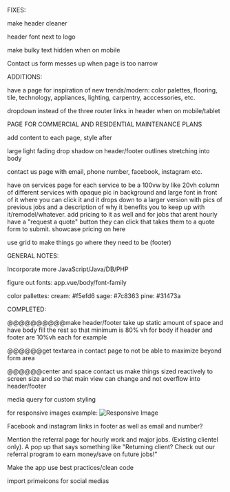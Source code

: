 FIXES:

make header cleaner 

header font next to logo

make bulky text hidden when on mobile

Contact us form messes up when page is too narrow

ADDITIONS:

have a page for inspiration of new trends/modern: color palettes, flooring, tile, technology, appliances, lighting, carpentry, acccessories, etc.

dropdown instead of the three router links in header when on mobile/tablet

PAGE FOR COMMERCIAL AND RESIDENTIAL MAINTENANCE PLANS

add content to each page, style after

large light fading drop shadow on header/footer outlines stretching into body

contact us page with email, phone number, facebook, instagram etc. 

have on services page for each service to be a 100vw by like 20vh column of different services with opaque pic in background and large font in front of it where you can click it and it drops down to a larger version with pics of previous jobs and a description of why it benefits you to keep up with it/remodel/whatever. add pricing to it as well and for jobs that arent hourly have a "request a quote" button they can click that takes them to a quote form to submit. showcase pricing on here

use grid to make things go where they need to be (footer)

GENERAL NOTES:

Incorporate more JavaScript/Java/DB/PHP

figure out fonts: app.vue/body/font-family

color pallettes: cream: #f5efd6
                  sage: #7c8363
                  pine: #31473a

COMPLETED:       

@@@@@@@@@@make header/footer take up static amount of space and have body fill the rest so that minimum is 80% vh for body if header and footer are 10%vh each for example

@@@@@@get textarea in contact page to not be able to maximize beyond form area

@@@@@@center and space contact us
make things sized reactively to screen size and so that main view can change and not overflow into header/footer

media query for custom styling

<picture> for responsive images example:
<picture>
  <source srcset="image-mobile.jpg" media="(max-width: 768px)">
  <source srcset="image-tablet.jpg" media="(max-width: 1024px)">
  <img src="image-desktop.jpg" alt="Responsive Image">
</picture>


Facebook and instagram links in footer as well as email and number?

Mention the referral page for hourly work and major jobs. (Existing clientel only). A pop up that says something like "Returning client? Check out our referral program to earn money/save on future jobs!"


Make the app use best practices/clean code

import primeicons for social medias
